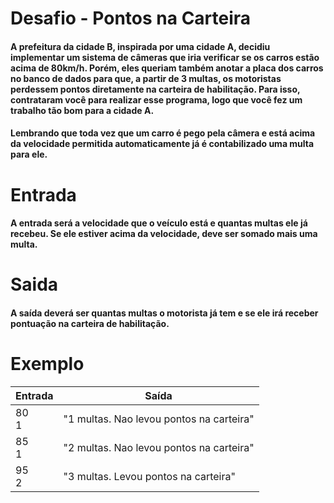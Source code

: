 # Desafio - Pontos na Carteira
#### A prefeitura da cidade B, inspirada por uma cidade A, decidiu implementar um sistema de câmeras que iria verificar se os carros estão acima de 80km/h. Porém, eles queriam também anotar a placa dos carros no banco de dados para que, a partir de 3 multas, os motoristas perdessem pontos diretamente na carteira de habilitação. Para isso, contrataram você para realizar esse programa, logo que você fez um trabalho tão bom para a cidade A.

#### Lembrando que toda vez que um carro é pego pela câmera e está acima da velocidade permitida automaticamente já é contabilizado uma multa para ele.

# Entrada
#### A entrada será a velocidade que o veículo está e quantas multas ele já recebeu. Se ele estiver acima da velocidade, deve ser somado mais uma multa.

# Saida
#### A saída deverá ser quantas multas o motorista já tem e se ele irá receber pontuação na carteira de habilitação.

# Exemplo
| Entrada |	Saída |
| -------| --------|
| 80 </br> 1| "1 multas. Nao levou pontos na carteira" |
| 85 </br> 1 | "2 multas. Nao levou pontos na carteira" |
| 95 </br> 2| "3 multas. Levou pontos na carteira" |
